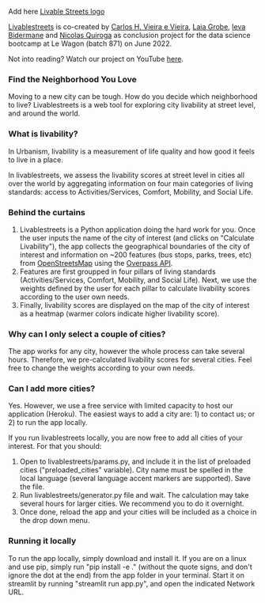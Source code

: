 Add here [Livable Streets logo](https://livablestreets.herokuapp.com/)

[Livablestreets](https://livablestreets.herokuapp.com/) is co-created by [Carlos H. Vieira e Vieira](https://github.com/chvieira2), [Laia Grobe](https://github.com/Laiagdla), [Ieva Bidermane](https://github.com/ievabi) and [Nicolas Quiroga](https://github.com/nicoquiroga941) as conclusion project for the data science bootcamp at Le Wagon (batch 871) on June 2022.


Not into reading? Watch our project on YouTube [here](www.youtube.com).


### Find the Neighborhood You Love
Moving to a new city can be tough. How do you decide which neighborhood to live? Livablestreets is a web tool for exploring city livability at street level, and around the world. 

### What is livability?
In Urbanism, livability is a measurement of life quality and how good it feels to live in a place.

In livablestreets, we assess the livability scores at street level in cities all over the world by aggregating information on four main categories of living standards: access to Activities/Services, Comfort, Mobility, and Social Life.

### Behind the curtains
1. Livablestreets is a Python application doing the hard work for you. Once the user inputs the name of the city of interest (and clicks on "Calculate Livability"), the app collects the geographical boundaries of the city of interest and information on ~200 features (bus stops, parks, trees, etc) from [OpenStreetsMap](www.openstreetmap.org) using the [Overpass API](http://overpass-api.de/).
2. Features are first groupped in four pillars of living standards (Activities/Services, Comfort, Mobility, and Social Life). Next, we use the weights defined by the user for each pillar to calculate livability scores according to the user own needs.
3. Finally, livability scores are displayed on the map of the city of interest as a heatmap (warmer colors indicate higher livability score).

### Why can I only select a couple of cities?
The app works for any city, however the whole process can take several hours. Therefore, we pre-calculated livability scores for several cities. Feel free to change the weights according to your own needs.

### Can I add more cities?
Yes. However, we use a free service with limited capacity to host our application (Heroku). The easiest ways to add a city are: 1) to contact us; or 2) to run the app locally.

If you run livablestreets locally, you are now free to add all cities of your interest. For that you should:
1. Open to livablestreets/params.py, and include it in the list of preloaded cities ("preloaded_cities" variable). City name must be spelled in the local language (several language accent markers are supported). Save the file.
2. Run livablestreets/generator.py file and wait. The calculation may take several hours for larger cities. We recommend you to do it overnight.
3. Once done, reload the app and your cities will be included as a choice in the drop down menu.

### Running it locally
To run the app locally, simply download and install it. If you are on a linux and use pip, simply run "pip install -e ." (without the quote signs, and don't ignore the dot at the end) from the app folder in your terminal. Start it on streamlit by running "streamlit run app.py", and open the indicated Network URL.
